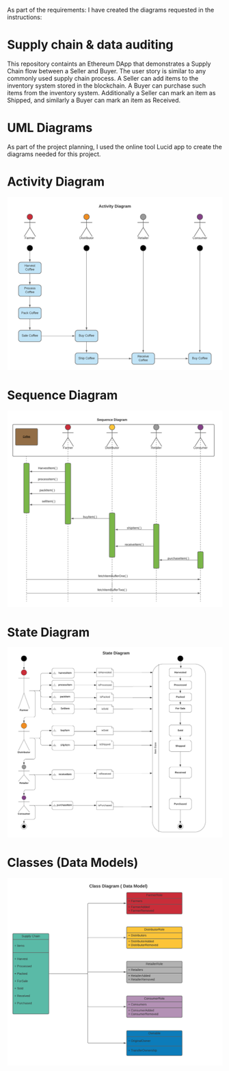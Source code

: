As part of the requirements: I have created the diagrams requested in the instructions:


# Supply chain & data auditing

This repository containts an Ethereum DApp that demonstrates a Supply Chain flow between a Seller and Buyer. The user story is similar to any commonly used supply chain process. A Seller can add items to the inventory system stored in the blockchain. A Buyer can purchase such items from the inventory system. Additionally a Seller can mark an item as Shipped, and similarly a Buyer can mark an item as Received.

# UML Diagrams

As part of the project planning, I used the online tool Lucid app to create the diagrams needed for this project.  

# Activity Diagram
![UML Diagram](images/activity_diagram.png)



# Sequence Diagram

![UML Diagram](images/sequence_diagram.png)


# State Diagram

![UML Diagram](images/Coffeestate_diagram.png)



# Classes (Data Models)

![UML Diagram](images/class_diagram.png)


